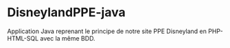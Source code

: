 # DisneylandPPE-java
Application Java reprenant le principe de notre site PPE Disneyland en PHP-HTML-SQL avec la même BDD.
